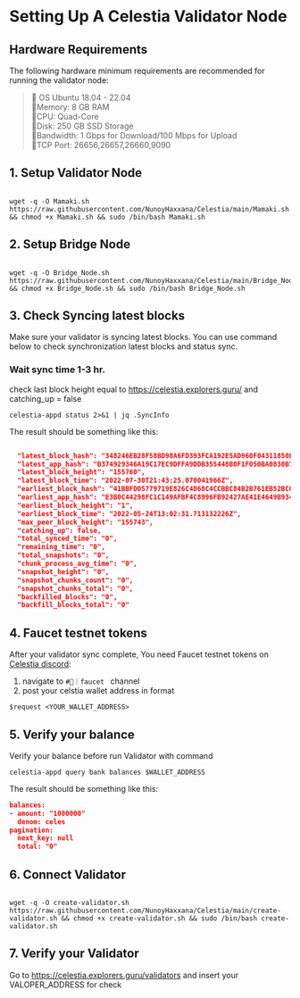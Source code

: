 # Setting Up A Celestia Validator Node 

## Hardware Requirements
The following hardware minimum requirements are recommended for running the validator node:

>:black_square_button:  OS Ubuntu 18.04 - 22.04<br> 
>:black_square_button:Memory: 8 GB RAM<br> 
>:black_square_button:CPU: Quad-Core<br> 
>:black_square_button:Disk: 250 GB SSD Storage<br> 
>:black_square_button:Bandwidth: 1 Gbps for Download/100 Mbps for Upload<br> 
>:black_square_button:TCP Port: 26656,26657,26660,9090<br>

## 1. Setup Validator Node

```

wget -q -O Mamaki.sh https://raw.githubusercontent.com/NunoyHaxxana/Celestia/main/Mamaki.sh && chmod +x Mamaki.sh && sudo /bin/bash Mamaki.sh
```

## 2. Setup Bridge Node

```

wget -q -O Bridge_Node.sh https://raw.githubusercontent.com/NunoyHaxxana/Celestia/main/Bridge_Node.sh && chmod +x Bridge_Node.sh && sudo /bin/bash Bridge_Node.sh
```

## 3. Check Syncing latest blocks

Make sure your validator is syncing latest blocks. 
You can use command below to check synchronization latest blocks and status sync.

### Wait sync time 1-3 hr.
check last block height equal to https://celestia.explorers.guru/ and catching_up = false


```
celestia-appd status 2>&1 | jq .SyncInfo
```

The result should be something like this: 



```json

  "latest_block_hash": "348246EB28F58BD98A6FD393FCA192E5AD960F04311850E236FDE9F08332F44D",
  "latest_app_hash": "B374929346A19C17EC9DFFA9DDB355448B0F1F050BA0830B7110A4B1E18CD5CE",
  "latest_block_height": "155760",
  "latest_block_time": "2022-07-30T21:43:25.070041966Z",
  "earliest_block_hash": "41BBFD05779719E826C4D68C4CCBBC84B2B761EB52BC04CFDE0FF8603C9AA3CA",
  "earliest_app_hash": "E3B0C44298FC1C149AFBF4C8996FB92427AE41E4649B934CA495991B7852B855",
  "earliest_block_height": "1",
  "earliest_block_time": "2022-05-24T13:02:31.713132226Z",
  "max_peer_block_height": "155743",
  "catching_up": false,
  "total_synced_time": "0",
  "remaining_time": "0",
  "total_snapshots": "0",
  "chunk_process_avg_time": "0",
  "snapshot_height": "0",
  "snapshot_chunks_count": "0",
  "snapshot_chunks_total": "0",
  "backfilled_blocks": "0",
  "backfill_blocks_total": "0"

```

## 4. Faucet testnet tokens

After your validator sync complete, You need Faucet testnet tokens on [Celestia discord](https://discord.gg/7uAkDSZrbH):
1) navigate to `#🚰｜faucet ` channel
2) post your celstia  wallet address in format 
```
$request <YOUR_WALLET_ADDRESS>
```




## 5. Verify your balance

Verify your balance before run Validator with command
```
celestia-appd query bank balances $WALLET_ADDRESS
```

The result should be something like this: 

```json
balances:
- amount: "1000000"
  denom: celes
pagination:
  next_key: null
  total: "0"
  ```


## 6. Connect Validator


```

wget -q -O create-validator.sh https://raw.githubusercontent.com/NunoyHaxxana/Celestia/main/create-validator.sh && chmod +x create-validator.sh && sudo /bin/bash create-validator.sh
```

## 7. Verify your Validator
Go to https://celestia.explorers.guru/validators and insert your VALOPER_ADDRESS for check

